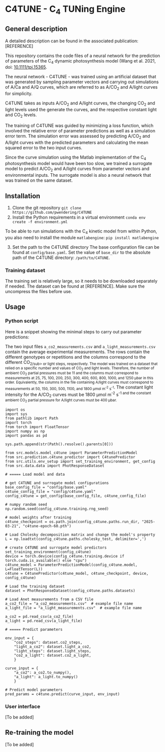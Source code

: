# C4TUNE - C<sub>4</sub> TUNing Engine

## General description
A detailed description can be found in the associated publication: \[REFERENCE\]

This repository contains the code files of a neural network for the prediction of parameters of the C<sub>4</sub> dynamic photosynthesis model (Wang et al. 2021, doi: [10.1111/tpj.15365](https://doi.org/10.1111/tpj.15365).

The neural network - C4TUNE - was trained using an artificial dataset that was generated by sampling parameter vectors and carrying out simulations of A/Ca and A/Q curves, which are referred to as A/CO<sub>2</sub> and A/light curves for simplicity.

C4TUNE takes as inputs A/CO<sub>2</sub> and A/light curves, the changing CO<sub>2</sub> and light levels used the generate the curves, and the respective constant light and CO<sub>2</sub> levels.

The training of C4TUNE was guided by minimizing a loss function, which involved the relative error of parameter predictions as well as a simulation error term. The simulation error was assessed by predicting A/CO<sub>2</sub> and A/light curves with the predicted parameters and calculating the mean squared error to the two input curves.

Since the curve simulation using the Matlab implementation of the C<sub>4</sub> photosynthesis model would have been too slow, we trained a surrogate model to predict A/CO<sub>2</sub> and A/light curves from parameter vectors and environmental inputs. The surrogate model is also a neural network that was trained on the same dataset.

## Installation

1) Clone the git repository
```git clone https://github.com/pwendering/C4TUNE```
2) Install the Python requirements in a virtual environment
```conda env create -f environment.yml```

To be able to run simulations with the C<sub>4</sub> kinetic model from within Python, you also need to install the module `matlabengine`:
```pip install matlabengine```

3) Set the path to the C4TUNE directory
The base configuration file can be found at `config/base.yaml`. Set the value of `base_dir` to the absolute path of the C4TUNE directory: `/path/to/C4TUNE`.

### Training dataset

The training set is relatively large, so it needs to be downloaded separately if needed. 
The dataset can be found at [REFERENCE].
Make sure the uncompress the files before use.

## Usage

### Python script
Here is a snippet showing the minimal steps to carry out parameter predictions:

The two input files `a_co2_measurements.csv` and `a_light_measurements.csv` contain the average experimental measurements.
The rows contain the different genotypes or repetitions and the columns correspond to the different CO<sub>2/sub> or light steps, respectively.
The model was trained on a dataset that relied on a specific number and values of CO<sub>2</sub> and light levels. Therefore, the number of ambient CO<sub>2</sub> partial pressures must be 11 and the columns must correspond to measurements at 25, 75, 100, 200, 250, 300, 400, 600, 800, 1000, and 1250 µbar in this order. Equivalently, the columns in the file containing A/light curves must correspond to measurements at 50, 150, 300, 500, 1100, and 1800 µmol m<sup>-2</sup> s<sup>-1</sub>. The constant light intensity for the A/CO<sub>2</sub> curves must be 1800 µmol m<sup>-2</sup> s<sup>-1</sub> and the constant ambient CO<sub>2</sub> partial pressure for A/light curves must be 400 µbar.

```
import os
import sys
from pathlib import Path
import torch
from torch import FloatTensor
import numpy as np
import pandas as pd

sys.path.append(str(Path().resolve().parents[0]))

from src.models.model_c4tune import ParameterPredictionModel
from src.prediction.c4tune_predictor import C4tunePredictor
from src.utils.env_setup import set_training_environment, get_config
from src.data.data import PhotResponseDataset

# ===== Load model and data

# get C4TUNE and surrogate model configurations
base_config_file = "config/base.yaml"
c4tune_config_file = "config/c4tune.yaml"
config_c4tune = get_config(base_config_file, c4tune_config_file)

# numpy random seed 
np.random.seed(config_c4tune.training.rng_seed)

# model weights after training
c4tune_checkpoint = os.path.join(config_c4tune.paths.run_dir, "2025-03-21", "c4tune-epoch-60.pth")

# Load Cholesky decomposition matrix and change the model's property
L = np.loadtxt(config_c4tune.paths.cholesky_test, delimiter=',')

# create C4TUNE and surrogate model predictors
set_training_environment(config_c4tune)
device = torch.device(config_c4tune.training.device if torch.cuda.is_available() else "cpu")
c4tune_model = ParameterPredictionModel(config_c4tune.model, L=FloatTensor(L))
c4tune = C4tunePredictor(c4tune_model, c4tune_checkpoint, device, config_c4tune)

# Load the training dataset 
dataset = PhotResponseDataset(config_c4tune.paths.datasets)

# Load Anet measurements from a CSV file
a_co2_file = "a_co2_measurements.csv"  # example file name
a_light_file = "a_light_measurements.csv"  # example file name

a_co2 = pd.read_csv(a_co2_file)
a_light = pd.read_csv(a_light_file)

# ===== Predict parameters

env_input = {
    "co2_steps": dataset.co2_steps,
    "light_a_co2": dataset.light_a_co2,
    "light_steps": dataset.light_steps,
    "co2_a_light": dataset.co2_a_light,
    }

curve_input = {
    "a_co2": a_co2.to_numpy(),
    "a_light": a_light.to_numpy()
    }

# Predict model parameters
pred_params = c4tune.predict(curve_input, env_input)

```
### User interface
[To be added]

## Re-training the model
[To be added]


